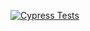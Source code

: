[![Cypress Tests](https://github.com/leonardoprimieri/cypress-tests/actions/workflows/main.yml/badge.svg?branch=main)](https://github.com/leonardoprimieri/cypress-tests/actions/workflows/main.yml)
